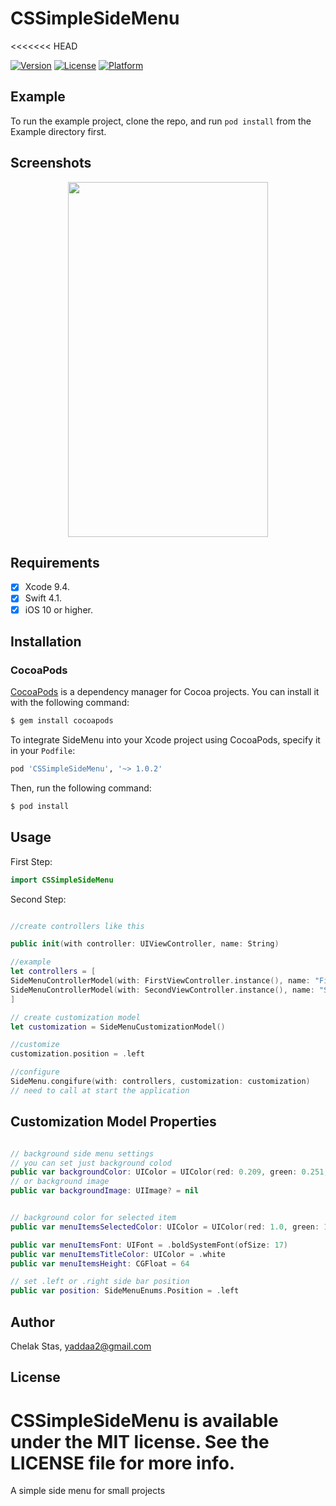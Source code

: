 # CSSimpleSideMenu
<<<<<<< HEAD

[![Version](https://img.shields.io/cocoapods/v/CSSimpleSideMenu.svg?style=flat)](https://cocoapods.org/pods/CSSimpleSideMenu)
[![License](https://img.shields.io/cocoapods/l/CSSimpleSideMenu.svg?style=flat)](https://cocoapods.org/pods/CSSimpleSideMenu)
[![Platform](https://img.shields.io/cocoapods/p/CSSimpleSideMenu.svg?style=flat)](https://cocoapods.org/pods/CSSimpleSideMenu)

## Example

To run the example project, clone the repo, and run `pod install` from the Example directory first.

## Screenshots

<div align="center">
    <img src="https://raw.githubusercontent.com/yaddaa/CSSimpleSideMenu/master/etc/Screenshot.png" width="320px" height="568px"</img> 
</div>

## Requirements
- [x] Xcode 9.4.
- [x] Swift 4.1.
- [x] iOS 10 or higher.

## Installation
### CocoaPods

[CocoaPods](http://cocoapods.org) is a dependency manager for Cocoa projects. You can install it with the following command:

```bash
$ gem install cocoapods
```

To integrate SideMenu into your Xcode project using CocoaPods, specify it in your `Podfile`:

```ruby
pod 'CSSimpleSideMenu', '~> 1.0.2'
```

Then, run the following command:

```bash
$ pod install
```

## Usage

First Step:
```swift
import CSSimpleSideMenu
```

Second Step:
```swift

//create controllers like this

public init(with controller: UIViewController, name: String)

//example
let controllers = [
SideMenuControllerModel(with: FirstViewController.instance(), name: "First"),
SideMenuControllerModel(with: SecondViewController.instance(), name: "Second")
]

// create customization model
let customization = SideMenuCustomizationModel()

//customize
customization.position = .left

//configure
SideMenu.congifure(with: controllers, customization: customization)
// need to call at start the application
```
## Customization Model Properties

```swift

// background side menu settings
// you can set just background colod
public var backgroundColor: UIColor = UIColor(red: 0.209, green: 0.251, blue: 0.311, alpha: 1)
// or background image
public var backgroundImage: UIImage? = nil


// background color for selected item
public var menuItemsSelectedColor: UIColor = UIColor(red: 1.0, green: 1.0, blue: 1.0, alpha: 0.1)

public var menuItemsFont: UIFont = .boldSystemFont(ofSize: 17)
public var menuItemsTitleColor: UIColor = .white
public var menuItemsHeight: CGFloat = 64

// set .left or .right side bar position
public var position: SideMenuEnums.Position = .left

```

## Author

Chelak Stas, yaddaa2@gmail.com

## License

CSSimpleSideMenu is available under the MIT license. See the LICENSE file for more info.
=======
A simple side menu for small projects

